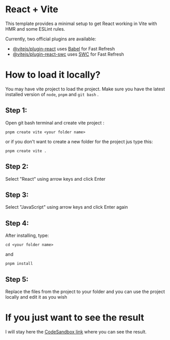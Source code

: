# React + Vite

This template provides a minimal setup to get React working in Vite with HMR and some ESLint rules.

Currently, two official plugins are available:

- [@vitejs/plugin-react](https://github.com/vitejs/vite-plugin-react/blob/main/packages/plugin-react/README.md) uses [Babel](https://babeljs.io/) for Fast Refresh
- [@vitejs/plugin-react-swc](https://github.com/vitejs/vite-plugin-react-swc) uses [SWC](https://swc.rs/) for Fast Refresh

# How to load it locally?

You may have vite project to load the project. Make sure you have the latest installed version of `node`, `pnpm` and `git bash` .

## Step 1:

Open git bash terminal and create vite project :

`pnpm create vite <your folder name> `

or if you don't want to create a new folder for the project jus type this:

`pnpm create vite . `

## Step 2:

Select "React" using arrow keys and click Enter

## Step 3:

Select "JavaScript" using arrow keys and click Enter again

## Step 4:

After installing, type:

`cd <your folder name>`

and

`pnpm install`

## Step 5:

Replace the files from the project to your folder and you can use the project locally and edit it as you wish

# If you just want to see the result

I will stay here the [CodeSandbox link](https://codesandbox.io/p/github/baidikov-roman-mi/react-page/main?import=true&layout=%257B%2522sidebarPanel%2522%253A%2522GIT%2522%252C%2522rootPanelGroup%2522%253A%257B%2522direction%2522%253A%2522horizontal%2522%252C%2522contentType%2522%253A%2522UNKNOWN%2522%252C%2522type%2522%253A%2522PANEL_GROUP%2522%252C%2522id%2522%253A%2522ROOT_LAYOUT%2522%252C%2522panels%2522%253A%255B%257B%2522type%2522%253A%2522PANEL_GROUP%2522%252C%2522contentType%2522%253A%2522UNKNOWN%2522%252C%2522direction%2522%253A%2522vertical%2522%252C%2522id%2522%253A%2522clpvyeeok00062a68sx3bjzab%2522%252C%2522sizes%2522%253A%255B55.56737588652482%252C44.43262411347518%255D%252C%2522panels%2522%253A%255B%257B%2522type%2522%253A%2522PANEL_GROUP%2522%252C%2522contentType%2522%253A%2522EDITOR%2522%252C%2522direction%2522%253A%2522horizontal%2522%252C%2522id%2522%253A%2522EDITOR%2522%252C%2522panels%2522%253A%255B%257B%2522type%2522%253A%2522PANEL%2522%252C%2522contentType%2522%253A%2522EDITOR%2522%252C%2522id%2522%253A%2522clpvyeeok00022a68j9nh0l36%2522%257D%255D%257D%252C%257B%2522type%2522%253A%2522PANEL_GROUP%2522%252C%2522contentType%2522%253A%2522SHELLS%2522%252C%2522direction%2522%253A%2522horizontal%2522%252C%2522id%2522%253A%2522SHELLS%2522%252C%2522panels%2522%253A%255B%257B%2522type%2522%253A%2522PANEL%2522%252C%2522contentType%2522%253A%2522SHELLS%2522%252C%2522id%2522%253A%2522clpvyeeok00042a68n5vhz4uj%2522%257D%255D%252C%2522sizes%2522%253A%255B100%255D%257D%255D%257D%252C%257B%2522type%2522%253A%2522PANEL_GROUP%2522%252C%2522contentType%2522%253A%2522DEVTOOLS%2522%252C%2522direction%2522%253A%2522vertical%2522%252C%2522id%2522%253A%2522DEVTOOLS%2522%252C%2522panels%2522%253A%255B%257B%2522type%2522%253A%2522PANEL%2522%252C%2522contentType%2522%253A%2522DEVTOOLS%2522%252C%2522id%2522%253A%2522clpvyeeok00052a6821ks21jb%2522%257D%255D%252C%2522sizes%2522%253A%255B100%255D%257D%255D%252C%2522sizes%2522%253A%255B40%252C60%255D%257D%252C%2522tabbedPanels%2522%253A%257B%2522clpvyeeok00022a68j9nh0l36%2522%253A%257B%2522id%2522%253A%2522clpvyeeok00022a68j9nh0l36%2522%252C%2522tabs%2522%253A%255B%255D%257D%252C%2522clpvyeeok00052a6821ks21jb%2522%253A%257B%2522id%2522%253A%2522clpvyeeok00052a6821ks21jb%2522%252C%2522tabs%2522%253A%255B%257B%2522type%2522%253A%2522UNASSIGNED_PORT%2522%252C%2522port%2522%253A5173%252C%2522id%2522%253A%2522clpvymn3w00gq2a68lh7gvurl%2522%252C%2522mode%2522%253A%2522permanent%2522%252C%2522path%2522%253A%2522%252F%2522%257D%255D%252C%2522activeTabId%2522%253A%2522clpvymn3w00gq2a68lh7gvurl%2522%257D%252C%2522clpvyeeok00042a68n5vhz4uj%2522%253A%257B%2522id%2522%253A%2522clpvyeeok00042a68n5vhz4uj%2522%252C%2522tabs%2522%253A%255B%257B%2522type%2522%253A%2522TASK_LOG%2522%252C%2522taskId%2522%253A%2522dev%2522%252C%2522id%2522%253A%2522clpvytii400412a68zmc1o0bo%2522%252C%2522mode%2522%253A%2522permanent%2522%257D%255D%252C%2522activeTabId%2522%253A%2522clpvytii400412a68zmc1o0bo%2522%257D%257D%252C%2522showDevtools%2522%253Atrue%252C%2522showShells%2522%253Atrue%252C%2522showSidebar%2522%253Atrue%252C%2522sidebarPanelSize%2522%253A20.859375%257D](https://codesandbox.io/p/github/baidikov-roman-mi/react-page/main?layout=%257B%2522sidebarPanel%2522%253A%2522GIT%2522%252C%2522rootPanelGroup%2522%253A%257B%2522direction%2522%253A%2522horizontal%2522%252C%2522contentType%2522%253A%2522UNKNOWN%2522%252C%2522type%2522%253A%2522PANEL_GROUP%2522%252C%2522id%2522%253A%2522ROOT_LAYOUT%2522%252C%2522panels%2522%253A%255B%257B%2522type%2522%253A%2522PANEL_GROUP%2522%252C%2522contentType%2522%253A%2522UNKNOWN%2522%252C%2522direction%2522%253A%2522vertical%2522%252C%2522id%2522%253A%2522clpvyeeok00062a68sx3bjzab%2522%252C%2522sizes%2522%253A%255B55.56737588652482%252C44.43262411347518%255D%252C%2522panels%2522%253A%255B%257B%2522type%2522%253A%2522PANEL_GROUP%2522%252C%2522contentType%2522%253A%2522EDITOR%2522%252C%2522direction%2522%253A%2522horizontal%2522%252C%2522id%2522%253A%2522EDITOR%2522%252C%2522panels%2522%253A%255B%257B%2522type%2522%253A%2522PANEL%2522%252C%2522contentType%2522%253A%2522EDITOR%2522%252C%2522id%2522%253A%2522clpvyeeok00022a68j9nh0l36%2522%257D%255D%257D%252C%257B%2522type%2522%253A%2522PANEL_GROUP%2522%252C%2522contentType%2522%253A%2522SHELLS%2522%252C%2522direction%2522%253A%2522horizontal%2522%252C%2522id%2522%253A%2522SHELLS%2522%252C%2522panels%2522%253A%255B%257B%2522type%2522%253A%2522PANEL%2522%252C%2522contentType%2522%253A%2522SHELLS%2522%252C%2522id%2522%253A%2522clpvyeeok00042a68n5vhz4uj%2522%257D%255D%252C%2522sizes%2522%253A%255B100%255D%257D%255D%257D%252C%257B%2522type%2522%253A%2522PANEL_GROUP%2522%252C%2522contentType%2522%253A%2522DEVTOOLS%2522%252C%2522direction%2522%253A%2522vertical%2522%252C%2522id%2522%253A%2522DEVTOOLS%2522%252C%2522panels%2522%253A%255B%257B%2522type%2522%253A%2522PANEL%2522%252C%2522contentType%2522%253A%2522DEVTOOLS%2522%252C%2522id%2522%253A%2522clpvyeeok00052a6821ks21jb%2522%257D%255D%252C%2522sizes%2522%253A%255B100%255D%257D%255D%252C%2522sizes%2522%253A%255B40%252C60%255D%257D%252C%2522tabbedPanels%2522%253A%257B%2522clpvyeeok00022a68j9nh0l36%2522%253A%257B%2522id%2522%253A%2522clpvyeeok00022a68j9nh0l36%2522%252C%2522tabs%2522%253A%255B%255D%257D%252C%2522clpvyeeok00052a6821ks21jb%2522%253A%257B%2522id%2522%253A%2522clpvyeeok00052a6821ks21jb%2522%252C%2522activeTabId%2522%253A%2522clqkzqsq900m12a66653amwdd%2522%252C%2522tabs%2522%253A%255B%257B%2522type%2522%253A%2522UNASSIGNED_PORT%2522%252C%2522port%2522%253A5173%252C%2522id%2522%253A%2522clpvymn3w00gq2a68lh7gvurl%2522%252C%2522mode%2522%253A%2522permanent%2522%252C%2522path%2522%253A%2522%252F%2522%257D%252C%257B%2522type%2522%253A%2522TASK_PORT%2522%252C%2522taskId%2522%253A%2522dev%2522%252C%2522port%2522%253A5173%252C%2522id%2522%253A%2522clqkzqsq900m12a66653amwdd%2522%252C%2522mode%2522%253A%2522permanent%2522%252C%2522path%2522%253A%2522%252F%2522%257D%255D%257D%252C%2522clpvyeeok00042a68n5vhz4uj%2522%253A%257B%2522id%2522%253A%2522clpvyeeok00042a68n5vhz4uj%2522%252C%2522activeTabId%2522%253A%2522clpvytii400412a68zmc1o0bo%2522%252C%2522tabs%2522%253A%255B%257B%2522type%2522%253A%2522TASK_LOG%2522%252C%2522taskId%2522%253A%2522dev%2522%252C%2522id%2522%253A%2522clpvytii400412a68zmc1o0bo%2522%252C%2522mode%2522%253A%2522permanent%2522%257D%252C%257B%2522type%2522%253A%2522TASK_LOG%2522%252C%2522taskId%2522%253A%2522CSB_RUN_OUTSIDE_CONTAINER%253D1%2520devcontainer%2520templates%2520apply%2520--template-id%2520%255C%2522ghcr.io%252Fdevcontainers%252Ftemplates%252Fjavascript-node%255C%2522%2520--template-args%2520%27%257B%257D%27%2520--features%2520%27%255B%255D%27%2522%252C%2522id%2522%253A%2522clqkzq6hh00542a66ncpxd867%2522%252C%2522mode%2522%253A%2522permanent%2522%257D%255D%257D%257D%252C%2522showDevtools%2522%253Atrue%252C%2522showShells%2522%253Atrue%252C%2522showSidebar%2522%253Atrue%252C%2522sidebarPanelSize%2522%253A20.859375%257D)https://codesandbox.io/p/github/baidikov-roman-mi/react-page/main?layout=%257B%2522sidebarPanel%2522%253A%2522GIT%2522%252C%2522rootPanelGroup%2522%253A%257B%2522direction%2522%253A%2522horizontal%2522%252C%2522contentType%2522%253A%2522UNKNOWN%2522%252C%2522type%2522%253A%2522PANEL_GROUP%2522%252C%2522id%2522%253A%2522ROOT_LAYOUT%2522%252C%2522panels%2522%253A%255B%257B%2522type%2522%253A%2522PANEL_GROUP%2522%252C%2522contentType%2522%253A%2522UNKNOWN%2522%252C%2522direction%2522%253A%2522vertical%2522%252C%2522id%2522%253A%2522clpvyeeok00062a68sx3bjzab%2522%252C%2522sizes%2522%253A%255B55.56737588652482%252C44.43262411347518%255D%252C%2522panels%2522%253A%255B%257B%2522type%2522%253A%2522PANEL_GROUP%2522%252C%2522contentType%2522%253A%2522EDITOR%2522%252C%2522direction%2522%253A%2522horizontal%2522%252C%2522id%2522%253A%2522EDITOR%2522%252C%2522panels%2522%253A%255B%257B%2522type%2522%253A%2522PANEL%2522%252C%2522contentType%2522%253A%2522EDITOR%2522%252C%2522id%2522%253A%2522clpvyeeok00022a68j9nh0l36%2522%257D%255D%257D%252C%257B%2522type%2522%253A%2522PANEL_GROUP%2522%252C%2522contentType%2522%253A%2522SHELLS%2522%252C%2522direction%2522%253A%2522horizontal%2522%252C%2522id%2522%253A%2522SHELLS%2522%252C%2522panels%2522%253A%255B%257B%2522type%2522%253A%2522PANEL%2522%252C%2522contentType%2522%253A%2522SHELLS%2522%252C%2522id%2522%253A%2522clpvyeeok00042a68n5vhz4uj%2522%257D%255D%252C%2522sizes%2522%253A%255B100%255D%257D%255D%257D%252C%257B%2522type%2522%253A%2522PANEL_GROUP%2522%252C%2522contentType%2522%253A%2522DEVTOOLS%2522%252C%2522direction%2522%253A%2522vertical%2522%252C%2522id%2522%253A%2522DEVTOOLS%2522%252C%2522panels%2522%253A%255B%257B%2522type%2522%253A%2522PANEL%2522%252C%2522contentType%2522%253A%2522DEVTOOLS%2522%252C%2522id%2522%253A%2522clpvyeeok00052a6821ks21jb%2522%257D%255D%252C%2522sizes%2522%253A%255B100%255D%257D%255D%252C%2522sizes%2522%253A%255B40%252C60%255D%257D%252C%2522tabbedPanels%2522%253A%257B%2522clpvyeeok00022a68j9nh0l36%2522%253A%257B%2522id%2522%253A%2522clpvyeeok00022a68j9nh0l36%2522%252C%2522tabs%2522%253A%255B%255D%257D%252C%2522clpvyeeok00052a6821ks21jb%2522%253A%257B%2522id%2522%253A%2522clpvyeeok00052a6821ks21jb%2522%252C%2522activeTabId%2522%253A%2522clqkzqsq900m12a66653amwdd%2522%252C%2522tabs%2522%253A%255B%257B%2522type%2522%253A%2522UNASSIGNED_PORT%2522%252C%2522port%2522%253A5173%252C%2522id%2522%253A%2522clpvymn3w00gq2a68lh7gvurl%2522%252C%2522mode%2522%253A%2522permanent%2522%252C%2522path%2522%253A%2522%252F%2522%257D%252C%257B%2522type%2522%253A%2522TASK_PORT%2522%252C%2522taskId%2522%253A%2522dev%2522%252C%2522port%2522%253A5173%252C%2522id%2522%253A%2522clqkzqsq900m12a66653amwdd%2522%252C%2522mode%2522%253A%2522permanent%2522%252C%2522path%2522%253A%2522%252F%2522%257D%255D%257D%252C%2522clpvyeeok00042a68n5vhz4uj%2522%253A%257B%2522id%2522%253A%2522clpvyeeok00042a68n5vhz4uj%2522%252C%2522activeTabId%2522%253A%2522clpvytii400412a68zmc1o0bo%2522%252C%2522tabs%2522%253A%255B%257B%2522type%2522%253A%2522TASK_LOG%2522%252C%2522taskId%2522%253A%2522dev%2522%252C%2522id%2522%253A%2522clpvytii400412a68zmc1o0bo%2522%252C%2522mode%2522%253A%2522permanent%2522%257D%252C%257B%2522type%2522%253A%2522TASK_LOG%2522%252C%2522taskId%2522%253A%2522CSB_RUN_OUTSIDE_CONTAINER%253D1%2520devcontainer%2520templates%2520apply%2520--template-id%2520%255C%2522ghcr.io%252Fdevcontainers%252Ftemplates%252Fjavascript-node%255C%2522%2520--template-args%2520%27%257B%257D%27%2520--features%2520%27%255B%255D%27%2522%252C%2522id%2522%253A%2522clqkzq6hh00542a66ncpxd867%2522%252C%2522mode%2522%253A%2522permanent%2522%257D%255D%257D%257D%252C%2522showDevtools%2522%253Atrue%252C%2522showShells%2522%253Atrue%252C%2522showSidebar%2522%253Atrue%252C%2522sidebarPanelSize%2522%253A20.859375%257D) where you can see the result.

